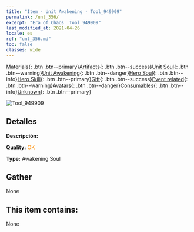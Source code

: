 ```yaml
---
title: "Item - Unit Awakening - Tool_949909"
permalink: /unt_356/
excerpt: "Era of Chaos  Tool_949909"
last_modified_at: 2021-04-26
locale: es
ref: "unt_356.md"
toc: false
classes: wide
---
```

 [Materials](/ItemsES/){: .btn .btn--primary}[Artifacts](/ItemsES/Artifacts/){: .btn .btn--success}[Unit Soul](/ItemsES/UnitSoul/){: .btn .btn--warning}[Unit Awakening](/ItemsES/UnitAwakening/){: .btn .btn--danger}[Hero Soul](/ItemsES/HeroSoul/){: .btn .btn--info}[Hero Skill](/ItemsES/HeroSkill/){: .btn .btn--primary}[Gift](/ItemsES/Gift/){: .btn .btn--success}[Event related](/ItemsES/Events/){: .btn .btn--warning}[Avatars](/ItemsES/Avatars/){: .btn .btn--danger}[Consumables](/ItemsES/Consumables/){: .btn .btn--info}[Unknown](/ItemsES/Unknown/){: .btn .btn--primary}

 ![Tool_949909](/images/u/tia_xunshashi.jpg)

## Detalles
 **Descripción:** 

 **Quality:** <span style="color: #FF8C00">OK</span>

 **Type:** Awakening Soul

## Gather

  None

## This item contains:

  None

